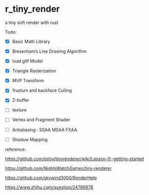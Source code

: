 # r_tiny_render
a tiny soft render with rust


Todo:

- [x] Basic Math Library

- [x] Bresenham’s Line Drawing Algorithm

- [x] load gltf Model

- [x] Triangle Rasterization

- [x] MVP Transform

- [x] frustum and backface Culling

- [x] Z-buffer

- [ ] texture

- [ ] Vertex and Fragment Shader

- [ ] Antialiasing : SSAA MSAA FXAA

- [ ] Shadow Mapping



reference:

https://github.com/ssloy/tinyrenderer/wiki/Lesson-0:-getting-started

https://github.com/NightsWatchGames/tiny-renderer

https://github.com/skywind3000/RenderHelp

https://www.zhihu.com/question/24786878
